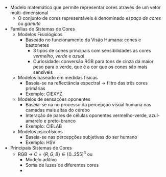 - Modelo matemático que permite representar cores através de um vetor multi-dimensional
	- O conjunto de cores representáveis é denominado *espaço de cores* ou *gamute*
- Famílias de Sistemas de Cores
	- Modelos Fisiológicos
		- Baseado no funcionamento da Visão Humana: cones e bastonetes
			- 3 tipos de cones principais com sensibilidades às cores *vermelho*, *verde* e *azual*
			- Curiosidade: conversão RGB para tons de cinza dá maior peso para o verde, que é a cor que os cones são mais sensíveis
	- Modelos baseado em medidas físicas
		- Baseia-se na reflectância espectral -> filtro das três cores primárias
		- Exemplo: CIEXYZ
	- Modelos de sensações oponentes
		- Baseia-se na no processo da percepção visual humana nas camadas mais altas do cérebo
		- Interação de pares de células oponentes vermelho-verde, azul-amarelo e preto-branco
		- Exemplo: CIELAB
	- Modelos psicofísicos
		- Baseia-se nas percepções subjetivas do ser humano
		- Exemplo: HSV
- Principais Sistemas de Cores
	- RGB -> $C = \{R, G, B\} \in [0..255]^3$ ou
		- Modelo aditivo
		- Soma de luzes de diferentes cores
		-